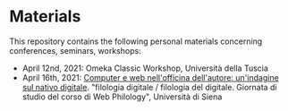# Materials

This repository contains the following personal materials concerning conferences, seminars, workshops:

- April 12nd, 2021: Omeka Classic Workshop, Università della Tuscia
- April 16th, 2021: [Computer e web nell'officina dell'autore: un'indagine sul nativo digitale](https://emmcarbe.github.io/materials/20211004_webphilology_unisi/index.html). "filologia digitale / filologia del digitale. Giornata di studio del corso di Web Philology", Università di Siena
